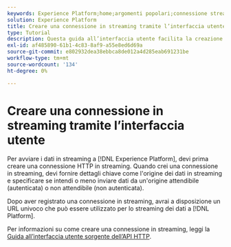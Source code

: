 ```yaml
---
keywords: Experience Platform;home;argomenti popolari;connessione streaming;creare una connessione streaming;guida interfaccia utente;tutorial;creare una connessione streaming;acquisizione streaming;acquisizione;
solution: Experience Platform
title: Creare una connessione in streaming tramite l’interfaccia utente
type: Tutorial
description: Questa guida all’interfaccia utente facilita la creazione di una connessione in streaming tramite Adobe Experience Platform.
exl-id: af485890-61b1-4c83-8af9-a55e8ed6d69a
source-git-commit: e802932dea38ebbca8de012a4d285eab691231be
workflow-type: tm+mt
source-wordcount: '134'
ht-degree: 0%

---
```


# Creare una connessione in streaming tramite l’interfaccia utente

Per avviare i dati in streaming a [!DNL Experience Platform], devi prima creare una connessione HTTP in streaming. Quando crei una connessione in streaming, devi fornire dettagli chiave come l&#39;origine dei dati in streaming e specificare se intendi o meno inviare dati da un&#39;origine attendibile (autenticata) o non attendibile (non autenticata).

Dopo aver registrato una connessione in streaming, avrai a disposizione un URL univoco che può essere utilizzato per lo streaming dei dati a [!DNL Platform].

Per informazioni su come creare una connessione in streaming, leggi la [Guida all’interfaccia utente sorgente dell’API HTTP](../../sources/tutorials/ui/create/streaming/http.md).
